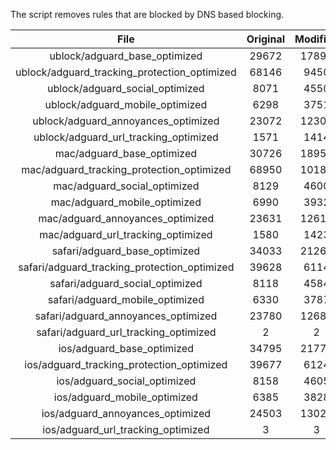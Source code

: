 The script removes rules that are blocked by DNS based blocking.


| File | Original | Modified |
|:----:|:-----:|:-----:|
| ublock/adguard_base_optimized | 29672 | 17895 |
| ublock/adguard_tracking_protection_optimized | 68146 | 9450 |
| ublock/adguard_social_optimized | 8071 | 4550 |
| ublock/adguard_mobile_optimized | 6298 | 3751 |
| ublock/adguard_annoyances_optimized | 23072 | 12304 |
| ublock/adguard_url_tracking_optimized | 1571 | 1414 |
| mac/adguard_base_optimized | 30726 | 18959 |
| mac/adguard_tracking_protection_optimized | 68950 | 10185 |
| mac/adguard_social_optimized | 8129 | 4600 |
| mac/adguard_mobile_optimized | 6990 | 3932 |
| mac/adguard_annoyances_optimized | 23631 | 12615 |
| mac/adguard_url_tracking_optimized | 1580 | 1423 |
| safari/adguard_base_optimized | 34033 | 21266 |
| safari/adguard_tracking_protection_optimized | 39628 | 6114 |
| safari/adguard_social_optimized | 8118 | 4584 |
| safari/adguard_mobile_optimized | 6330 | 3787 |
| safari/adguard_annoyances_optimized | 23780 | 12683 |
| safari/adguard_url_tracking_optimized | 2 | 2 |
| ios/adguard_base_optimized | 34795 | 21779 |
| ios/adguard_tracking_protection_optimized | 39677 | 6124 |
| ios/adguard_social_optimized | 8158 | 4605 |
| ios/adguard_mobile_optimized | 6385 | 3828 |
| ios/adguard_annoyances_optimized | 24503 | 13022 |
| ios/adguard_url_tracking_optimized | 3 | 3 |